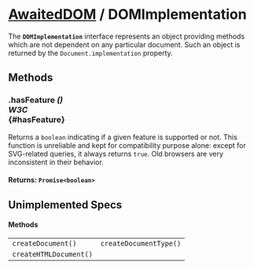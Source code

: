 # [AwaitedDOM](/docs/hero/basic-client/awaited-dom) <span>/</span> DOMImplementation

<div class='overview'>The <code><strong>DOMImplementation</strong></code> interface represents an object providing methods which are not dependent on any particular document. Such an object is returned by the <code>Document.implementation</code> property.</div>

## Methods

### .hasFeature *()* <div class="specs"><i>W3C</i></div> {#hasFeature}

Returns a `boolean` indicating if a given feature is supported or not. This function is unreliable and kept for compatibility purpose alone: except for SVG-related queries, it always returns <code>true</code>. Old browsers are very inconsistent in their behavior.

#### **Returns**: `Promise<boolean>`

## Unimplemented Specs

#### Methods

|     |     |
| --- | --- |
| `createDocument()` | `createDocumentType()` |
| `createHTMLDocument()` |  |
